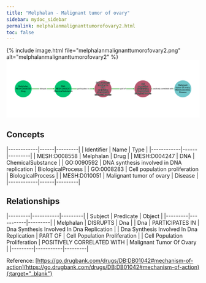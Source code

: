 ```yaml
---
title: "Melphalan - Malignant tumor of ovary"
sidebar: mydoc_sidebar
permalink: melphalanmalignanttumorofovary2.html
toc: false 
---
```


{% include image.html file="melphalanmalignanttumorofovary2.png" alt="melphalanmalignanttumorofovary2" %}![Path Visualization](/images/melphalanmalignanttumorofovary2.png)

## Concepts

|------------|------|---------|
| Identifier | Name | Type    |
|------------|------|---------|
| MESH:D008558 | Melphalan | Drug |
| MESH:D004247 | DNA | ChemicalSubstance |
| GO:0090592 | DNA synthesis involved in DNA replication | BiologicalProcess |
| GO:0008283 | Cell population proliferation | BiologicalProcess |
| MESH:D010051 | Malignant tumor of ovary | Disease |
|------------|------|---------|

## Relationships

|---------|-----------|---------|
| Subject | Predicate | Object  |
|---------|-----------|---------|
| Melphalan | DISRUPTS | Dna |
| Dna | PARTICIPATES IN | Dna Synthesis Involved In Dna Replication |
| Dna Synthesis Involved In Dna Replication | PART OF | Cell Population Proliferation |
| Cell Population Proliferation | POSITIVELY CORRELATED WITH | Malignant Tumor Of Ovary |
|---------|-----------|---------|

Reference: [https://go.drugbank.com/drugs/DB:DB01042#mechanism-of-action](https://go.drugbank.com/drugs/DB:DB01042#mechanism-of-action){:target="_blank"}